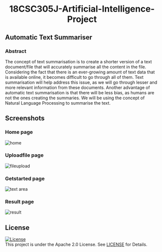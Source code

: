 <h1 align="center"> 18CSC305J-Artificial-Intelligence-Project </h1>
<h2> Automatic Text Summariser </h2>
<h3> Abstract </h3>

The concept of text summarisation is to create a shorter version of a text document/file that will accurately summarise all the content in the file. Considering the fact that there is an ever-growing amount of text data that is available online, it becomes difficult to go through all of them. Text summarisation will help address this issue, as we will go through lesser and more relevant information from these documents. Another advantage of automatic text summarisation is that there will be less bias, as humans are not the ones creating the summaries. We will be using the concept of Natural Language Processing to summarise the text.

<h2> Screenshots </h2>

### Home page

![home](https://user-images.githubusercontent.com/70643852/163853462-b24a30ac-9fb7-4c92-a5c5-081d3f707d23.png)

### Uploadfile page

![fileupload](https://user-images.githubusercontent.com/70643852/163853479-0a5b3942-a4d2-465a-a62c-6b1dc8fdf242.png)

### Getstarted page

![text area](https://user-images.githubusercontent.com/70643852/163853476-19c6eef6-dcb1-4124-9c3a-0455bf2ccda7.png)

### Result page

![result](https://user-images.githubusercontent.com/70643852/163853470-c9d340eb-f77b-4b18-ab63-25cc2617692a.png)


## License 
[![License](https://img.shields.io/badge/License-Apache%202.0-blue.svg)](https://opensource.org/licenses/Apache-2.0)
<br/>
This project is under the Apache 2.0 License. See [LICENSE](LICENSE) for Details.
